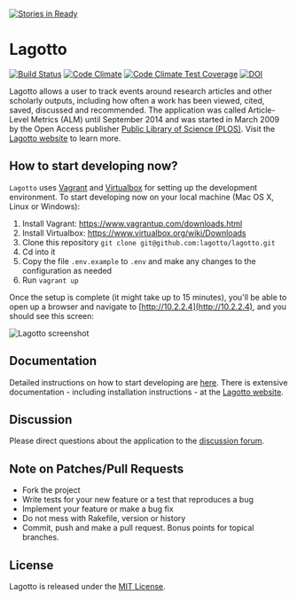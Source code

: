 [![Stories in Ready](https://badge.waffle.io/lagotto/lagotto.png?label=ready&title=Ready)](https://waffle.io/lagotto/lagotto)
# Lagotto

[![Build Status](https://travis-ci.org/lagotto/lagotto.png?branch=master)](https://travis-ci.org/lagotto/lagotto)
[![Code Climate](https://codeclimate.com/github/lagotto/lagotto.png)](https://codeclimate.com/github/lagotto/lagotto)
[![Code Climate Test Coverage](https://codeclimate.com/github/lagotto/lagotto/coverage.png)](https://codeclimate.com/github/lagotto/lagotto)
[![DOI](https://zenodo.org/badge/doi/10.5281/zenodo.20046.svg)](http://doi.org/10.5281/zenodo.20046)

Lagotto allows a user to track events around research articles and other scholarly outputs, including how often a work has been viewed, cited, saved, discussed and recommended. The application was called Article-Level Metrics (ALM) until September 2014 and was started in March 2009 by the Open Access publisher [Public Library of Science (PLOS)](http://www.plos.org/). Visit the [Lagotto website](http://lagotto.io) to learn more.

## How to start developing now?

`Lagotto` uses [Vagrant](https://www.vagrantup.com/) and [Virtualbox](https://www.virtualbox.org/) for setting up the development environment. To start developing now on your local machine (Mac OS X, Linux or Windows):

1. Install Vagrant: https://www.vagrantup.com/downloads.html
1. Install Virtualbox: https://www.virtualbox.org/wiki/Downloads
2. Clone this repository `git clone git@github.com:lagotto/lagotto.git`
3. Cd into it
4. Copy the file `.env.example` to `.env` and make any changes to the configuration as needed
5. Run `vagrant up`

Once the setup is complete (it might take up to 15 minutes), you'll be able to open up a browser and navigate to [http://10.2.2.4](http://10.2.2.4), and you should see this screen:

![Lagotto screenshot](https://github.com/lagotto/lagotto/blob/master/public/images/start.png)

## Documentation

Detailed instructions on how to start developing are [here](https://github.com/lagotto/lagotto/blob/master/docs/installation.md). There is extensive documentation - including installation instructions - at the [Lagotto website](http://lagotto.io).

## Discussion
Please direct questions about the application to the [discussion forum](http://discuss.lagotto.io).

## Note on Patches/Pull Requests

* Fork the project
* Write tests for your new feature or a test that reproduces a bug
* Implement your feature or make a bug fix
* Do not mess with Rakefile, version or history
* Commit, push and make a pull request. Bonus points for topical branches.

## License
Lagotto is released under the [MIT License](https://github.com/lagotto/lagotto/blob/master/LICENSE.md).
